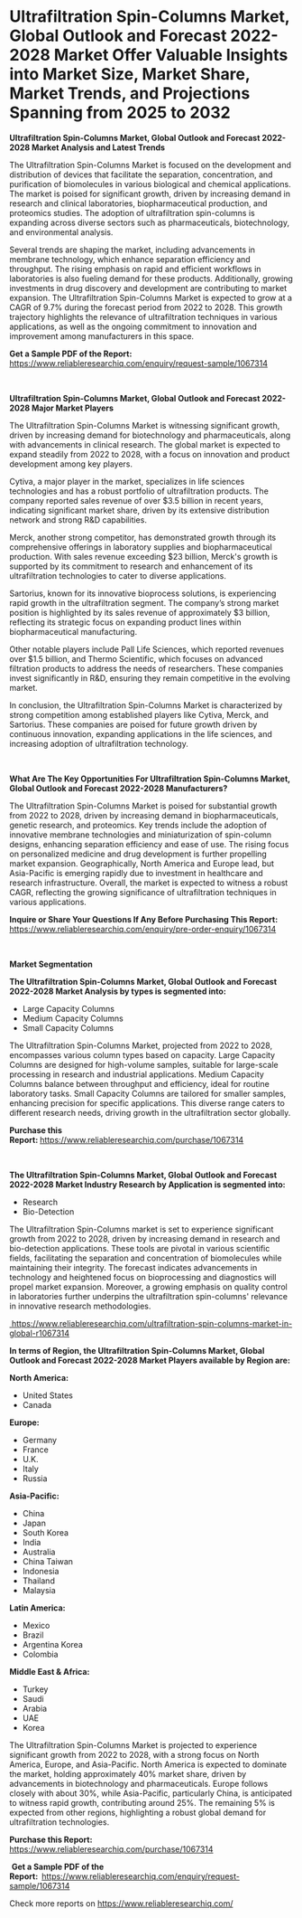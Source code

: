<p><h1>Ultrafiltration Spin-Columns Market, Global Outlook and Forecast 2022-2028 Market Offer Valuable Insights into Market Size, Market Share, Market Trends, and Projections Spanning from 2025 to 2032</h1></p><p><strong>Ultrafiltration Spin-Columns Market, Global Outlook and Forecast 2022-2028 Market Analysis and Latest Trends</strong></p>
<p><p>The Ultrafiltration Spin-Columns Market is focused on the development and distribution of devices that facilitate the separation, concentration, and purification of biomolecules in various biological and chemical applications. The market is poised for significant growth, driven by increasing demand in research and clinical laboratories, biopharmaceutical production, and proteomics studies. The adoption of ultrafiltration spin-columns is expanding across diverse sectors such as pharmaceuticals, biotechnology, and environmental analysis. </p><p>Several trends are shaping the market, including advancements in membrane technology, which enhance separation efficiency and throughput. The rising emphasis on rapid and efficient workflows in laboratories is also fueling demand for these products. Additionally, growing investments in drug discovery and development are contributing to market expansion. The Ultrafiltration Spin-Columns Market is expected to grow at a CAGR of 9.7% during the forecast period from 2022 to 2028. This growth trajectory highlights the relevance of ultrafiltration techniques in various applications, as well as the ongoing commitment to innovation and improvement among manufacturers in this space.</p></p>
<p><strong>Get a Sample PDF of the Report:&nbsp;</strong> <a href="https://www.reliableresearchiq.com/enquiry/request-sample/1067314?utm_campaign=2291&utm_medium=2&utm_source=Github&utm_content=ia&utm_term=21032025&utm_id=ultrafiltration-spin-columns-market-global-outlook-and-forecast-2022-2028">https://www.reliableresearchiq.com/enquiry/request-sample/1067314</a></p>
<p>&nbsp;</p>
<p><strong>Ultrafiltration Spin-Columns Market, Global Outlook and Forecast 2022-2028 Major Market Players</strong></p>
<p><p>The Ultrafiltration Spin-Columns Market is witnessing significant growth, driven by increasing demand for biotechnology and pharmaceuticals, along with advancements in clinical research. The global market is expected to expand steadily from 2022 to 2028, with a focus on innovation and product development among key players.</p><p>Cytiva, a major player in the market, specializes in life sciences technologies and has a robust portfolio of ultrafiltration products. The company reported sales revenue of over $3.5 billion in recent years, indicating significant market share, driven by its extensive distribution network and strong R&D capabilities.</p><p>Merck, another strong competitor, has demonstrated growth through its comprehensive offerings in laboratory supplies and biopharmaceutical production. With sales revenue exceeding $23 billion, Merck's growth is supported by its commitment to research and enhancement of its ultrafiltration technologies to cater to diverse applications.</p><p>Sartorius, known for its innovative bioprocess solutions, is experiencing rapid growth in the ultrafiltration segment. The company’s strong market position is highlighted by its sales revenue of approximately $3 billion, reflecting its strategic focus on expanding product lines within biopharmaceutical manufacturing.</p><p>Other notable players include Pall Life Sciences, which reported revenues over $1.5 billion, and Thermo Scientific, which focuses on advanced filtration products to address the needs of researchers. These companies invest significantly in R&D, ensuring they remain competitive in the evolving market.</p><p>In conclusion, the Ultrafiltration Spin-Columns Market is characterized by strong competition among established players like Cytiva, Merck, and Sartorius. These companies are poised for future growth driven by continuous innovation, expanding applications in the life sciences, and increasing adoption of ultrafiltration technology.</p></p>
<p>&nbsp;</p>
<p><strong>What Are The Key Opportunities For Ultrafiltration Spin-Columns Market, Global Outlook and Forecast 2022-2028 Manufacturers?</strong></p>
<p><p>The Ultrafiltration Spin-Columns Market is poised for substantial growth from 2022 to 2028, driven by increasing demand in biopharmaceuticals, genetic research, and proteomics. Key trends include the adoption of innovative membrane technologies and miniaturization of spin-column designs, enhancing separation efficiency and ease of use. The rising focus on personalized medicine and drug development is further propelling market expansion. Geographically, North America and Europe lead, but Asia-Pacific is emerging rapidly due to investment in healthcare and research infrastructure. Overall, the market is expected to witness a robust CAGR, reflecting the growing significance of ultrafiltration techniques in various applications.</p></p>
<p><strong>Inquire or Share Your Questions If Any Before Purchasing This Report:</strong> <a href="https://www.reliableresearchiq.com/enquiry/pre-order-enquiry/1067314?utm_campaign=2291&utm_medium=2&utm_source=Github&utm_content=ia&utm_term=21032025&utm_id=ultrafiltration-spin-columns-market-global-outlook-and-forecast-2022-2028">https://www.reliableresearchiq.com/enquiry/pre-order-enquiry/1067314</a></p>
<p>&nbsp;</p>
<p><strong>Market Segmentation</strong></p>
<p><strong>The Ultrafiltration Spin-Columns Market, Global Outlook and Forecast 2022-2028 Market Analysis by types is segmented into:</strong></p>
<p><ul><li>Large Capacity Columns</li><li>Medium Capacity Columns</li><li>Small Capacity Columns</li></ul></p>
<p><p>The Ultrafiltration Spin-Columns Market, projected from 2022 to 2028, encompasses various column types based on capacity. Large Capacity Columns are designed for high-volume samples, suitable for large-scale processing in research and industrial applications. Medium Capacity Columns balance between throughput and efficiency, ideal for routine laboratory tasks. Small Capacity Columns are tailored for smaller samples, enhancing precision for specific applications. This diverse range caters to different research needs, driving growth in the ultrafiltration sector globally.</p></p>
<p><strong>Purchase this Report:&nbsp;</strong><a href="https://www.reliableresearchiq.com/purchase/1067314?utm_campaign=2291&utm_medium=2&utm_source=Github&utm_content=ia&utm_term=21032025&utm_id=ultrafiltration-spin-columns-market-global-outlook-and-forecast-2022-2028">https://www.reliableresearchiq.com/purchase/1067314</a></p>
<p>&nbsp;</p>
<p><strong>The Ultrafiltration Spin-Columns Market, Global Outlook and Forecast 2022-2028 Market Industry Research by Application is segmented into:</strong></p>
<p><ul><li>Research</li><li>Bio-Detection</li></ul></p>
<p><p>The Ultrafiltration Spin-Columns market is set to experience significant growth from 2022 to 2028, driven by increasing demand in research and bio-detection applications. These tools are pivotal in various scientific fields, facilitating the separation and concentration of biomolecules while maintaining their integrity. The forecast indicates advancements in technology and heightened focus on bioprocessing and diagnostics will propel market expansion. Moreover, a growing emphasis on quality control in laboratories further underpins the ultrafiltration spin-columns' relevance in innovative research methodologies.</p></p>
<p><a href="https://www.reliableresearchiq.com/ultrafiltration-spin-columns-market-in-global-r1067314?utm_campaign=2291&utm_medium=2&utm_source=Github&utm_content=ia&utm_term=21032025&utm_id=ultrafiltration-spin-columns-market-global-outlook-and-forecast-2022-2028">&nbsp;https://www.reliableresearchiq.com/ultrafiltration-spin-columns-market-in-global-r1067314</a></p>
<p><strong>In terms of Region, the Ultrafiltration Spin-Columns Market, Global Outlook and Forecast 2022-2028 Market Players available by Region are:</strong></p>
<p>
    <p> <strong> North America: </strong>
        <ul>
            <li>United States</li>
            <li>Canada</li>
        </ul>
        </p> 
    <p> <strong> Europe: </strong>
        <ul>
            <li>Germany</li>
            <li>France</li>
            <li>U.K.</li>
            <li>Italy</li>
            <li>Russia</li>
        </ul>
        </p> 
    <p> <strong> Asia-Pacific: </strong>
        <ul>
            <li>China</li>
            <li>Japan</li>
            <li>South Korea</li>
            <li>India</li>
            <li>Australia</li>
            <li>China Taiwan</li>
            <li>Indonesia</li>
            <li>Thailand</li>
            <li>Malaysia</li>
        </ul>
        </p> 
    <p> <strong> Latin America: </strong>
        <ul>
            <li>Mexico</li>
            <li>Brazil</li>
            <li>Argentina Korea</li>
            <li>Colombia</li>
        </ul>
        </p> 
    <p> <strong> Middle East & Africa: </strong>
        <ul>
            <li>Turkey</li>
            <li>Saudi</li>
            <li>Arabia</li>
            <li>UAE</li>
            <li>Korea</li>
        </ul>
    </p>
    </p>
<p><p>The Ultrafiltration Spin-Columns Market is projected to experience significant growth from 2022 to 2028, with a strong focus on North America, Europe, and Asia-Pacific. North America is expected to dominate the market, holding approximately 40% market share, driven by advancements in biotechnology and pharmaceuticals. Europe follows closely with about 30%, while Asia-Pacific, particularly China, is anticipated to witness rapid growth, contributing around 25%. The remaining 5% is expected from other regions, highlighting a robust global demand for ultrafiltration technologies.</p></p>
<p><strong>Purchase this Report: </strong><a href="https://www.reliableresearchiq.com/purchase/1067314?utm_campaign=2291&utm_medium=2&utm_source=Github&utm_content=ia&utm_term=21032025&utm_id=ultrafiltration-spin-columns-market-global-outlook-and-forecast-2022-2028">https://www.reliableresearchiq.com/purchase/1067314</a></p>
<p>&nbsp;<strong>Get a Sample PDF of the Report:&nbsp;&nbsp;</strong><a href="https://www.reliableresearchiq.com/enquiry/request-sample/1067314?utm_campaign=2291&utm_medium=2&utm_source=Github&utm_content=ia&utm_term=21032025&utm_id=ultrafiltration-spin-columns-market-global-outlook-and-forecast-2022-2028">https://www.reliableresearchiq.com/enquiry/request-sample/1067314</a></p>
<p><strong></strong></p>
<p>Check more reports on <a href="https://www.reliableresearchiq.com/?utm_campaign=2291&utm_medium=2&utm_source=Github&utm_content=ia&utm_term=21032025&utm_id=ultrafiltration-spin-columns-market-global-outlook-and-forecast-2022-2028">https://www.reliableresearchiq.com/</a></p>